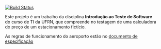 [![Build Status](https://travis-ci.org/gabriel-araujjo/parking-calculator.svg?branch=master)](https://travis-ci.org/gabriel-araujjo/parking-calculator)

Este projeto é um trabalho da disciplina **Introdução ao Teste de Software** do curso de TI
da UFRN, que compreende no testagem de uma calculadora do preço de um estacionamento fictício.

As regras de funcionamento do aeroporto estão no [documento de especificação](IMD0412-Roteiro-Pratica-Estacionamento.pdf)